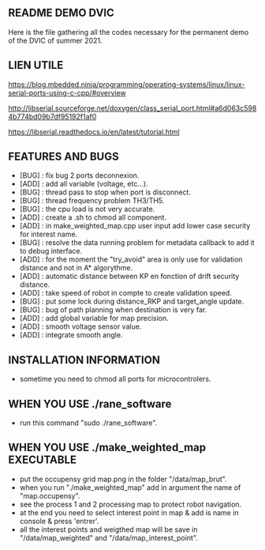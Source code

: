 ## README DEMO DVIC

Here is the file gathering all the codes necessary for the permanent demo of the DVIC of summer 2021.

## LIEN UTILE
https://blog.mbedded.ninja/programming/operating-systems/linux/linux-serial-ports-using-c-cpp/#overview

http://libserial.sourceforge.net/doxygen/class_serial_port.html#a6d063c5984b774bd09b7df95192f1af0

https://libserial.readthedocs.io/en/latest/tutorial.html

## FEATURES AND BUGS
* [BUG]       : fix bug 2 ports deconnexion.
* [ADD]       : add all variable (voltage, etc...).
* [BUG]       : thread pass to stop when port is disconnect.
* [BUG]       : thread frequency problem TH3/TH5.
* [BUG]       : the cpu load is not very accurate.
* [ADD]       : create a .sh to chmod all component.
* [ADD]       : in make_weighted_map.cpp user input add lower case security for interest name.
* [BUG]       : resolve the data running problem for metadata callback
to add it to debug interface.
* [ADD]       : for the moment the "try_avoid" area is only use for
validation distance and not in A* algorythme.
* [ADD]       : automatic distance between KP en fonction of drift security distance.
* [ADD]       : take speed of robot in compte to create validation speed.
* [BUG]       : put some lock during distance_RKP and target_angle update.
* [BUG]       : bug of path planning when destination is very far.
* [ADD]       : add global variable for map precision.
* [ADD]       : smooth voltage sensor value.
* [ADD]       : integrate smooth angle.

## INSTALLATION INFORMATION
* sometime you need to chmod all ports for microcontrolers.

## WHEN YOU USE ./rane_software
* run this command "sudo ./rane_software".

## WHEN YOU USE ./make_weighted_map EXECUTABLE
* put the occupensy grid map.png in the folder "/data/map_brut".
* when you run "./make_weighted_map" add in argument the name of "map.occupensy". 
* see the process 1 and 2 processing map to protect robot navigation.
* at the end you need to select interest point in map & add is name in console & press 'entrer'.
* all the interest points and weigthed map will be save in "/data/map_weighted" and "/data/map_interest_point".
